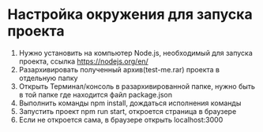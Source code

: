# Настройка окружения для запуска проекта
1. Нужно установить на компьютер Node.js, необходимый для запуска проекта, ссылка https://nodejs.org/en/
2. Разархивировать полученный архив(test-me.rar) проекта в отдельную папку
3. Открыть Терминал/консоль в разархивированной папке, нужно быть в той папке где находится файл package.json
4. Выполнить команды npm install, дождаться исполнения команды
5. Запустить проект npm run start, откроется страница в браузере
6. Если не откроется сама, в браузере открыть localhost:3000